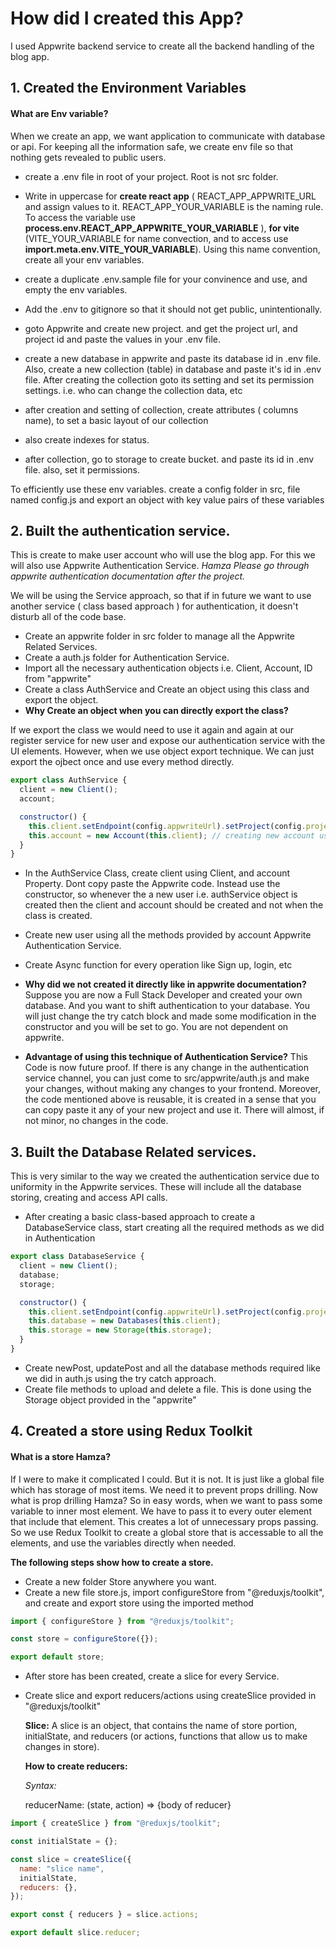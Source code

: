 # How did I created this App?

I used Appwrite backend service to create all the backend handling of the blog app.

## **1. Created the Environment Variables**

#### **What are Env variable?**

When we create an app, we want application to communicate with database or api. For keeping all the information safe, we create env file so that nothing gets revealed to public users.

- create a .env file in root of your project. Root is not src folder.
- Write in uppercase for **create react app** ( REACT_APP_APPWRITE_URL and assign values to it. REACT_APP_YOUR_VARIABLE is the naming rule. To access the variable use **process.env.REACT_APP_APPWRITE_YOUR_VARIABLE** ), **for vite** (VITE_YOUR_VARIABLE for name convection, and to access use **import.meta.env.VITE_YOUR_VARIABLE**). Using this name convention, create all your env variables.

- create a duplicate .env.sample file for your convinence and use, and empty the env variables.
- Add the .env to gitignore so that it should not get public, unintentionally.
- goto Appwrite and create new project. and get the project url, and project id and paste the values in your .env file.
- create a new database in appwrite and paste its database id in .env file. Also, create a new collection (table) in database and paste it's id in .env file. After creating the collection goto its setting and set its permission settings. i.e. who can change the collection data, etc
- after creation and setting of collection, create attributes ( columns name), to set a basic layout of our collection
- also create indexes for status.
- after collection, go to storage to create bucket. and paste its id in .env file. also, set it permissions.

To efficiently use these env variables. create a config folder in src, file named config.js and export an object with key value pairs of these variables

## **2. Built the authentication service.**

This is create to make user account who will use the blog app. For this we will also use Appwrite Authentication Service. _Hamza Please go through appwrite authentication documentation after the project._

We will be using the Service approach, so that if in future we want to use another service ( class based approach ) for authentication, it doesn't disturb all of the code base.

- Create an appwrite folder in src folder to manage all the Appwrite Related Services.
- Create a auth.js folder for Authentication Service.
- Import all the necessary authentication objects i.e. Client, Account, ID from "appwrite"
- Create a class AuthService and Create an object using this class and export the object.
- **Why Create an object when you can directly export the class?**

If we export the class we would need to use it again and again at our register service for new user and expose our authentication service with the UI elements. However, when we use object export technique. We can just export the ojbect once and use every method directly.

```javascript
export class AuthService {
  client = new Client();
  account;

  constructor() {
    this.client.setEndpoint(config.appwriteUrl).setProject(config.projectId); // connecting the database for client registration
    this.account = new Account(this.client); // creating new account using the client
  }
}
```

- In the AuthService Class, create client using Client, and account Property. Dont copy paste the Appwrite code. Instead use the constructor, so whenever the a new user i.e. authService object is created then the client and account should be created and not when the class is created.

- Create new user using all the methods provided by account Appwrite Authentication Service.

- Create Async function for every operation like Sign up, login, etc

- **Why did we not created it directly like in appwrite documentation?**
  Suppose you are now a Full Stack Developer and created your own database. And you want to shift authentication to your database. You will just change the try catch block and made some modification in the constructor and you will be set to go. You are not dependent on appwrite.

- **Advantage of using this technique of Authentication Service?**
  This Code is now future proof. If there is any change in the authentication service channel, you can just come to src/appwrite/auth.js and make your changes, without making any changes to your frontend. Moreover, the code mentioned above is reusable, it is created in a sense that you can copy paste it any of your new project and use it. There will almost, if not minor, no changes in the code.

## **3. Built the Database Related services.**

This is very similar to the way we created the authentication service due to uniformity in the Appwrite services. These will include all the database storing, creating and access API calls.

- After creating a basic class-based approach to create a DatabaseService class, start creating all the required methods as we did in Authentication

```javascript
export class DatabaseService {
  client = new Client();
  database;
  storage;

  constructor() {
    this.client.setEndpoint(config.appwriteUrl).setProject(config.projectId); // connecting the database for client registration
    this.database = new Databases(this.client);
    this.storage = new Storage(this.storage);
  }
}
```

- Create newPost, updatePost and all the database methods required like we did in auth.js using the try catch approach.
- Create file methods to upload and delete a file. This is done using the Storage object provided in the "appwrite"

## **4. Created a store using Redux Toolkit**

#### **What is a store Hamza?**

If I were to make it complicated I could. But it is not. It is just like a global file which has storage of most items. We need it to prevent props drilling. Now what is prop drilling Hamza? So in easy words, when we want to pass some variable to inner most element. We have to pass it to every outer element that include that element. This creates a lot of unnecessary props passing. So we use Redux Toolkit to create a global store that is accessable to all the elements, and use the variables directly when needed.

**The following steps show how to create a store.**

- Create a new folder Store anywhere you want.
- Create a new file store.js, import configureStore from "@reduxjs/toolkit", and create and export store using the imported method

```javascript
import { configureStore } from "@reduxjs/toolkit";

const store = configureStore({});

export default store;
```

- After store has been created, create a slice for every Service.
- Create slice and export reducers/actions using createSlice provided in "@reduxjs/toolkit"

  **Slice:** A slice is an object, that contains the name of store portion, initialState, and reducers (or actions, functions that allow us to make changes in store).

  **How to create reducers:**

  _Syntax:_

  reducerName: (state, action) => {body of reducer}

```javascript
import { createSlice } from "@reduxjs/toolkit";

const initialState = {};

const slice = createSlice({
  name: "slice name",
  initialState,
  reducers: {},
});

export const { reducers } = slice.actions;

export default slice.reducer;
```
